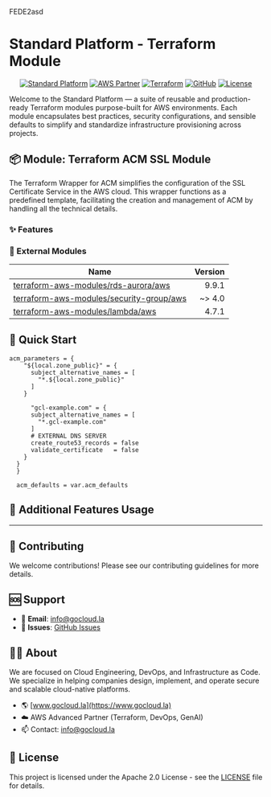 FEDE2asd

# Standard Platform - Terraform Module

<div align="center">

[![Standard Platform](https://img.shields.io/badge/Standard-Platform-blue?style=for-the-badge&logoColor=white)](https://gocloud.la)
[![AWS Partner](https://img.shields.io/badge/AWS%20Partner-Advanced-orange?style=for-the-badge&logo=amazonaws&logoColor=white)](https://aws.amazon.com/partners/find/)
[![Terraform](https://img.shields.io/badge/Terraform-Module-7B42BC?style=for-the-badge&logo=terraform&logoColor=white)](https://www.terraform.io/)
[![GitHub](https://img.shields.io/badge/GitHub-Repository-181717?style=for-the-badge&logo=github&logoColor=white)](https://github.com/gocloudLa)
[![License](https://img.shields.io/badge/License-Apache%202.0-green?style=for-the-badge&logo=apache&logoColor=white)](LICENSE)

</div>

Welcome to the Standard Platform — a suite of reusable and production-ready Terraform modules purpose-built for AWS environments.
Each module encapsulates best practices, security configurations, and sensible defaults to simplify and standardize infrastructure provisioning across projects.

## 📦 Module: Terraform ACM SSL Module
The Terraform Wrapper for ACM simplifies the configuration of the SSL Certificate Service in the AWS cloud. This wrapper functions as a predefined template, facilitating the creation and management of ACM by handling all the technical details.

### ✨ Features



### 🔗 External Modules
| Name | Version |
|------|------:|
| [terraform-aws-modules/rds-aurora/aws](https://github.com/terraform-aws-modules/terraform-aws-rds-aurora) | 9.9.1 |
| [terraform-aws-modules/security-group/aws](https://github.com/terraform-aws-modules/terraform-aws-security-group) | ~> 4.0 |
| [terraform-aws-modules/lambda/aws](https://github.com/terraform-aws-modules/terraform-aws-lambda) | 4.7.1 |



## 🚀 Quick Start
```hcl
acm_parameters = {
    "${local.zone_public}" = {
      subject_alternative_names = [
        "*.${local.zone_public}"
      ]
    }

      "gcl-example.com" = {
      subject_alternative_names = [
        "*.gcl-example.com"
      ]
      # EXTERNAL DNS SERVER
      create_route53_records = false
      validate_certificate   = false
    }
  }
  }

  acm_defaults = var.acm_defaults
```


## 🔧 Additional Features Usage










---

## 🤝 Contributing
We welcome contributions! Please see our contributing guidelines for more details.

## 🆘 Support
- 📧 **Email**: info@gocloud.la
- 🐛 **Issues**: [GitHub Issues](https://github.com/gocloudLa/issues)

## 🧑‍💻 About
We are focused on Cloud Engineering, DevOps, and Infrastructure as Code.
We specialize in helping companies design, implement, and operate secure and scalable cloud-native platforms.
- 🌎 [www.gocloud.la](https://www.gocloud.la)
- ☁️ AWS Advanced Partner (Terraform, DevOps, GenAI)
- 📫 Contact: info@gocloud.la

## 📄 License
This project is licensed under the Apache 2.0 License - see the [LICENSE](LICENSE) file for details. 